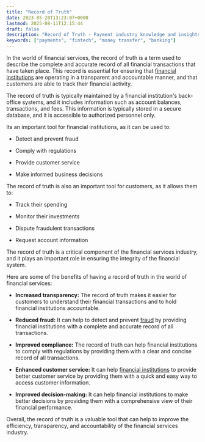 ```yaml
---
title: "Record of Truth"
date: 2023-05-20T13:23:07+0000
lastmod: 2025-08-11T12:15:44
draft: false
description: "Record of Truth - Payment industry knowledge and insights"
keywords: ["payments", "fintech", "money transfer", "banking"]
---
```


In the world of financial services, the record of truth is a term used to describe the complete and accurate record of all financial transactions that have taken place. This record is essential for ensuring that [financial institutions](https://faisalkhanllc.xyz/resources/payments-wiki/f/financial-institution-fi/) are operating in a transparent and accountable manner, and that customers are able to track their financial activity.

The record of truth is typically maintained by a financial institution's back-office systems, and it includes information such as account balances, transactions, and fees. This information is typically stored in a secure database, and it is accessible to authorized personnel only.

Its an important tool for financial institutions, as it can be used to:

- Detect and prevent fraud

- Comply with regulations

- Provide customer service

- Make informed business decisions

The record of truth is also an important tool for customers, as it allows them to:

- Track their spending

- Monitor their investments

- Dispute fraudulent transactions

- Request account information

The record of truth is a critical component of the financial services industry, and it plays an important role in ensuring the integrity of the financial system.

Here are some of the benefits of having a record of truth in the world of financial services:

- **Increased transparency:** The record of truth makes it easier for customers to understand their financial transactions and to hold financial institutions accountable.

- **Reduced fraud:** It can help to detect and prevent [fraud](https://faisalkhanllc.xyz/resources/payments-wiki/f/fraud/) by providing financial institutions with a complete and accurate record of all transactions.

- **Improved compliance:** The record of truth can help financial institutions to comply with regulations by providing them with a clear and concise record of all transactions.

- **Enhanced customer service:** It can help [financial institutions](https://faisalkhanllc.xyz/resources/payments-wiki/f/financial-institution-fi/) to provide better customer service by providing them with a quick and easy way to access customer information.

- **Improved decision-making:** It can help financial institutions to make better decisions by providing them with a comprehensive view of their financial performance.

Overall, the record of truth is a valuable tool that can help to improve the efficiency, transparency, and accountability of the financial services industry.